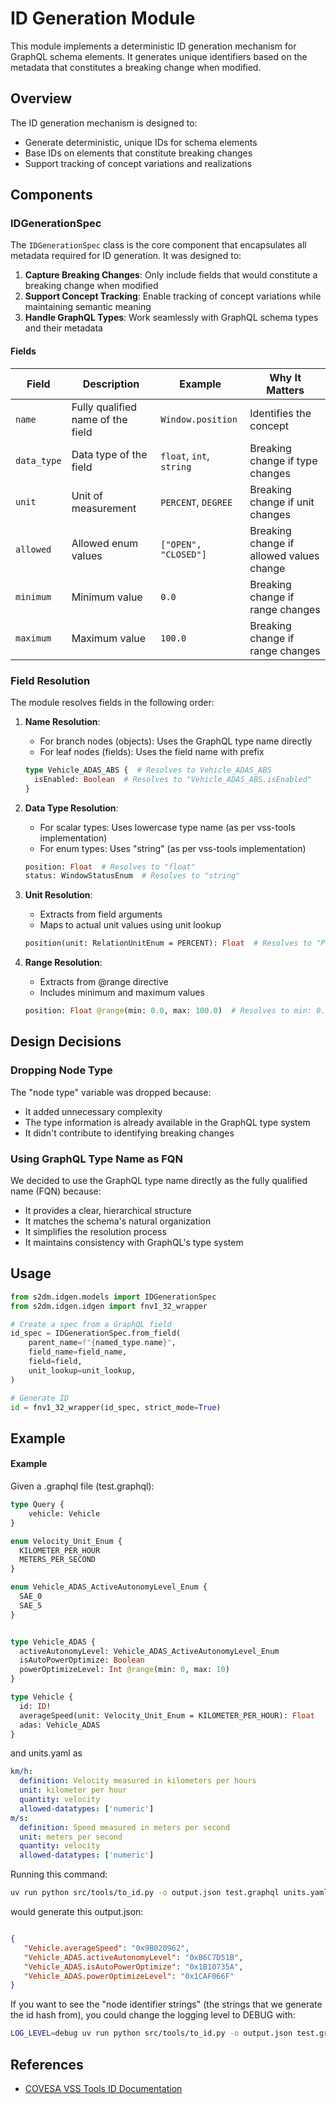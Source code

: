# ID Generation Module

This module implements a deterministic ID generation mechanism for GraphQL schema elements. It generates unique identifiers based on the metadata that constitutes a breaking change when modified.

## Overview

The ID generation mechanism is designed to:
- Generate deterministic, unique IDs for schema elements
- Base IDs on elements that constitute breaking changes
- Support tracking of concept variations and realizations

## Components

### IDGenerationSpec

The `IDGenerationSpec` class is the core component that encapsulates all metadata required for ID generation. It was designed to:

1. **Capture Breaking Changes**: Only include fields that would constitute a breaking change when modified
2. **Support Concept Tracking**: Enable tracking of concept variations while maintaining semantic meaning
3. **Handle GraphQL Types**: Work seamlessly with GraphQL schema types and their metadata

#### Fields

| Field | Description | Example | Why It Matters |
|-------|-------------|---------|----------------|
| `name` | Fully qualified name of the field | `Window.position` | Identifies the concept |
| `data_type` | Data type of the field | `float`, `int`, `string` | Breaking change if type changes |
| `unit` | Unit of measurement | `PERCENT`, `DEGREE` | Breaking change if unit changes |
| `allowed` | Allowed enum values | `["OPEN", "CLOSED"]` | Breaking change if allowed values change |
| `minimum` | Minimum value | `0.0` | Breaking change if range changes |
| `maximum` | Maximum value | `100.0` | Breaking change if range changes |

### Field Resolution

The module resolves fields in the following order:

1. **Name Resolution**:
   - For branch nodes (objects): Uses the GraphQL type name directly
   - For leaf nodes (fields): Uses the field name with prefix

   ```graphql
   type Vehicle_ADAS_ABS {  # Resolves to Vehicle_ADAS_ABS
     isEnabled: Boolean  # Resolves to "Vehicle_ADAS_ABS.isEnabled"
   }
   ```

2. **Data Type Resolution**:
   - For scalar types: Uses lowercase type name (as per vss-tools implementation)
   - For enum types: Uses "string" (as per vss-tools implementation)
   ```graphql
   position: Float  # Resolves to "float"
   status: WindowStatusEnum  # Resolves to "string"
   ```

3. **Unit Resolution**:
   - Extracts from field arguments
   - Maps to actual unit values using unit lookup
   ```graphql
   position(unit: RelationUnitEnum = PERCENT): Float  # Resolves to "PERCENT"
   ```

4. **Range Resolution**:
   - Extracts from @range directive
   - Includes minimum and maximum values
   ```graphql
   position: Float @range(min: 0.0, max: 100.0)  # Resolves to min: 0.0, max: 100.0
   ```

## Design Decisions

### Dropping Node Type

The "node type" variable was dropped because:
- It added unnecessary complexity
- The type information is already available in the GraphQL type system
- It didn't contribute to identifying breaking changes

### Using GraphQL Type Name as FQN

We decided to use the GraphQL type name directly as the fully qualified name (FQN) because:
- It provides a clear, hierarchical structure
- It matches the schema's natural organization
- It simplifies the resolution process
- It maintains consistency with GraphQL's type system

## Usage

```python
from s2dm.idgen.models import IDGenerationSpec
from s2dm.idgen.idgen import fnv1_32_wrapper

# Create a spec from a GraphQL field
id_spec = IDGenerationSpec.from_field(
    parent_name=f"{named_type.name}",
    field_name=field_name,
    field=field,
    unit_lookup=unit_lookup,
)

# Generate ID
id = fnv1_32_wrapper(id_spec, strict_mode=True)
```

## Example

#### Example

Given a .graphql file (test.graphql):

```graphql
type Query {
    vehicle: Vehicle
}

enum Velocity_Unit_Enum {
  KILOMETER_PER_HOUR
  METERS_PER_SECOND
}

enum Vehicle_ADAS_ActiveAutonomyLevel_Enum {
  SAE_0
  SAE_5
}


type Vehicle_ADAS {
  activeAutonomyLevel: Vehicle_ADAS_ActiveAutonomyLevel_Enum
  isAutoPowerOptimize: Boolean
  powerOptimizeLevel: Int @range(min: 0, max: 10)
}

type Vehicle {
  id: ID!
  averageSpeed(unit: Velocity_Unit_Enum = KILOMETER_PER_HOUR): Float
  adas: Vehicle_ADAS
}

```

and units.yaml as

```yaml
km/h:
  definition: Velocity measured in kilometers per hours
  unit: kilometer per hour
  quantity: velocity
  allowed-datatypes: ['numeric']
m/s:
  definition: Speed measured in meters per second
  unit: meters per second
  quantity: velocity
  allowed-datatypes: ['numeric']
```

Running this command:

```bash
uv run python src/tools/to_id.py -o output.json test.graphql units.yaml
```

would generate this output.json:

```json

{
   "Vehicle.averageSpeed": "0x9B020962",
   "Vehicle_ADAS.activeAutonomyLevel": "0xB6C7D51B",
   "Vehicle_ADAS.isAutoPowerOptimize": "0x1B10735A",
   "Vehicle_ADAS.powerOptimizeLevel": "0x1CAF066F"
}
```

If you want to see the "node identifier strings" (the strings that we generate the id hash from), you could change the logging level to DEBUG with:

```bash
LOG_LEVEL=debug uv run python src/tools/to_id.py -o output.json test.graphql units.yaml
```

## References

- [COVESA VSS Tools ID Documentation](https://github.com/COVESA/vss-tools/blob/master/docs/id.md)
